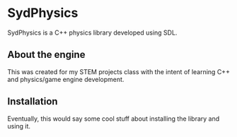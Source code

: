 # SydPhysics
SydPhysics is a C++ physics library developed using SDL.

## About the engine
This was created for my STEM projects class with the intent of learning C++ and physics/game engine development.

## Installation
Eventually, this would say some cool stuff about installing the library and using it.